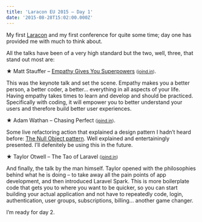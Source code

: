 ```yaml
---
title: 'Laracon EU 2015 – Day 1'
date: '2015-08-28T15:02:00.000Z'
---
```


My first [Laracon](http://laracon.eu/2015) and my first conference for quite some time; day one has provided me with much to think about.

All the talks have been of a very high standard but the two, well, three, that stand out most are:

★ Matt Stauffer – [Empathy Gives You Superpowers](https://speakerdeck.com/mattstauffer/empathy-gives-you-superpowers) <small>([joind.in](http://joind.in/talk/view/15013))</small>.

This was the keynote talk and set the scene. Empathy makes you a better person, a better coder, a better… everything in all aspects of your life. Having empathy takes times to learn and develop and should be practiced. Specifically with coding, it will empower you to better understand your users and therefore build better user experiences.

★ Adam Wathan – Chasing Perfect <small>([joind.in](http://joind.in/talk/view/15017))</small>.

Some live refactoring action that explained a design pattern I hadn’t heard before: [The Null Object pattern](https://en.m.wikipedia.org/wiki/Null_Object_pattern). Well explained and entertainingly presented. I’ll defenitely be using this in the future.

★ Taylor Otwell – The Tao of Laravel <small>([joind.in](http://joind.in/talk/view/15018))</small>

And finally, the talk by the man himself. Taylor opened with the philosophies behind what he is doing – to take away all the pain points of app development, and then introduced Laravel Spark. This is more boilerplate code that gets you to where you want to be quicker, so you can start building your actual application and not have to repeatedly code, login, authentication, user groups, subscriptions, billing… another game changer.

I’m ready for day 2.
